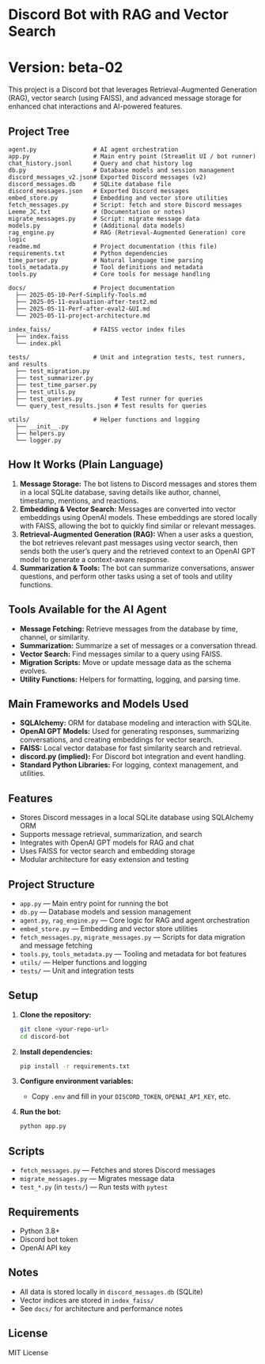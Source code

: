 # Discord Bot with RAG and Vector Search
# Version: beta-02

This project is a Discord bot that leverages Retrieval-Augmented Generation (RAG), vector search (using FAISS), and advanced message storage for enhanced chat interactions and AI-powered features.

## Project Tree
```
agent.py                # AI agent orchestration
app.py                  # Main entry point (Streamlit UI / bot runner)
chat_history.jsonl      # Query and chat history log
db.py                   # Database models and session management
discord_messages_v2.json# Exported Discord messages (v2)
discord_messages.db     # SQLite database file
discord_messages.json   # Exported Discord messages
embed_store.py          # Embedding and vector store utilities
fetch_messages.py       # Script: fetch and store Discord messages
Leeme_JC.txt            # (Documentation or notes)
migrate_messages.py     # Script: migrate message data
models.py               # (Additional data models)
rag_engine.py           # RAG (Retrieval-Augmented Generation) core logic
readme.md               # Project documentation (this file)
requirements.txt        # Python dependencies
time_parser.py          # Natural language time parsing
tools_metadata.py       # Tool definitions and metadata
tools.py                # Core tools for message handling

docs/                   # Project documentation
  ├── 2025-05-10-Perf-Simplify-Tools.md
  ├── 2025-05-11-evaluation-after-test2.md
  ├── 2025-05-11-Perf-after-eval2-&UI.md
  └── 2025-05-11-project-architecture.md

index_faiss/            # FAISS vector index files
  ├── index.faiss
  └── index.pkl

tests/                  # Unit and integration tests, test runners, and results
  ├── test_migration.py
  ├── test_summarizer.py
  ├── test_time_parser.py
  ├── test_utils.py
  ├── test_queries.py         # Test runner for queries
  └── query_test_results.json # Test results for queries

utils/                  # Helper functions and logging
  ├── __init__.py
  ├── helpers.py
  └── logger.py
```

## How It Works (Plain Language)
1. **Message Storage:** The bot listens to Discord messages and stores them in a local SQLite database, saving details like author, channel, timestamp, mentions, and reactions.
2. **Embedding & Vector Search:** Messages are converted into vector embeddings using OpenAI models. These embeddings are stored locally with FAISS, allowing the bot to quickly find similar or relevant messages.
3. **Retrieval-Augmented Generation (RAG):** When a user asks a question, the bot retrieves relevant past messages using vector search, then sends both the user’s query and the retrieved context to an OpenAI GPT model to generate a context-aware response.
4. **Summarization & Tools:** The bot can summarize conversations, answer questions, and perform other tasks using a set of tools and utility functions.

## Tools Available for the AI Agent
- **Message Fetching:** Retrieve messages from the database by time, channel, or similarity.
- **Summarization:** Summarize a set of messages or a conversation thread.
- **Vector Search:** Find messages similar to a query using FAISS.
- **Migration Scripts:** Move or update message data as the schema evolves.
- **Utility Functions:** Helpers for formatting, logging, and parsing time.

## Main Frameworks and Models Used
- **SQLAlchemy:** ORM for database modeling and interaction with SQLite.
- **OpenAI GPT Models:** Used for generating responses, summarizing conversations, and creating embeddings for vector search.
- **FAISS:** Local vector database for fast similarity search and retrieval.
- **discord.py (implied):** For Discord bot integration and event handling.
- **Standard Python Libraries:** For logging, context management, and utilities.

## Features
- Stores Discord messages in a local SQLite database using SQLAlchemy ORM
- Supports message retrieval, summarization, and search
- Integrates with OpenAI GPT models for RAG and chat
- Uses FAISS for vector search and embedding storage
- Modular architecture for easy extension and testing

## Project Structure
- `app.py` — Main entry point for running the bot
- `db.py` — Database models and session management
- `agent.py`, `rag_engine.py` — Core logic for RAG and agent orchestration
- `embed_store.py` — Embedding and vector store utilities
- `fetch_messages.py`, `migrate_messages.py` — Scripts for data migration and message fetching
- `tools.py`, `tools_metadata.py` — Tooling and metadata for bot features
- `utils/` — Helper functions and logging
- `tests/` — Unit and integration tests

## Setup
1. **Clone the repository:**
   ```sh
   git clone <your-repo-url>
   cd discord-bot
   ```
2. **Install dependencies:**
   ```sh
   pip install -r requirements.txt
   ```
3. **Configure environment variables:**
   - Copy `.env` and fill in your `DISCORD_TOKEN`, `OPENAI_API_KEY`, etc.

4. **Run the bot:**
   ```sh
   python app.py
   ```

## Scripts
- `fetch_messages.py` — Fetches and stores Discord messages
- `migrate_messages.py` — Migrates message data
- `test_*.py` (in `tests/`) — Run tests with `pytest`

## Requirements
- Python 3.8+
- Discord bot token
- OpenAI API key

## Notes
- All data is stored locally in `discord_messages.db` (SQLite)
- Vector indices are stored in `index_faiss/`
- See `docs/` for architecture and performance notes

## License
MIT License
